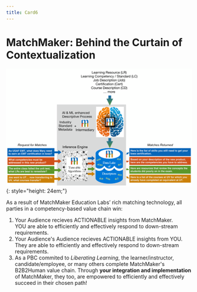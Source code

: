 ```yaml
---
title: Card6
---
```

# MatchMaker: Behind the Curtain of Contextualization


![Alt Text for Sample Image](/mmassets/MM-Detail.svg){: style="height: 24em;"}

As a result of MatchMaker Education Labs’ rich matching technology, all parties in a competency-based value chain win:

1. Your Audience recieves ACTIONABLE insights from MatchMaker.<br/>YOU are able to efficiently and effectively respond to down-stream requirements. 
2. Your Audience's Audience recieves ACTIONABLE insights from YOU.<br/>They are able to efficiently and effectively respond to down-stream requirements. 
3. As a PBC commited to *Liberating Learning*, the learner/instructor, candidate/employee, or many others complete MatchMaker's B2B2Human value chain.  Through **your integration and implementation** of MatchMaker, they too, are empowered to efficiently and effectively succeed in their chosen path!